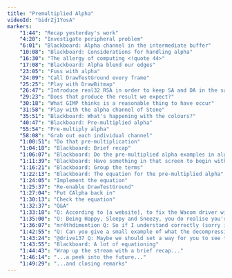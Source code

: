 ```yaml
---
title: "Premultiplied Alpha"
videoId: "bidrZj1YosA"
markers:
    "1:44": "Recap yesterday's work"
    "4:20": "Investigate peripheral problem"
    "6:01": "Blackboard: Alpha channel in the intermediate buffer"
    "10:08": "Blackboard: Considerations for handling alpha"
    "16:30": "The allergy of computing <!quote 44>"
    "17:08": "Blackboard: Alpha blend our edges"
    "23:05": "Fuss with alpha"
    "24:09": "Call DrawTestGround every frame"
    "25:25": "Play with DrawBitmap"
    "26:47": "Introduce real32 RSA in order to keep SA and DA in the same space"
    "29:23": "Does that produce the result we expect?"
    "30:18": "What GIMP thinks is a reasonable thing to have occur"
    "31:58": "Play with the alpha channel of Stone"
    "35:51": "Blackboard: What's happening with the colours?"
    "40:47": "Blackboard: Pre-multiplied alpha"
    "55:54": "Pre-multiply alpha"
    "58:08": "Grab out each individual channel"
    "1:00:51": "Do that pre-multiplication"
    "1:04:18": "Blackboard: Brief recap"
    "1:06:07": "Blackboard: Do the pre-multiplied alpha examples in algebra"
    "1:11:39": "Blackboard: Have something in that screen to begin with"
    "1:16:21": "Blackboard: Group the terms"
    "1:22:13": "Blackboard: The equation for the pre-multiplied alpha"
    "1:24:05": "Implement the equation"
    "1:25:37": "Re-enable DrawTestGround"
    "1:27:04": "Put CAlpha back in"
    "1:30:13": "Check the equation"
    "1:32:37": "Q&A"
    "1:33:18": "Q: According to [a website], to fix the Wacom driver without restarting, stop and start Wacom Professional Tablet Service"
    "1:35:00": "Q: Being Happy, Sleepy and Sneezy, you do realise you're just four dwarves short of a whole crew?"
    "1:36:07": "mr4thdimention Q: So if I understand correctly (sorry if my interpretation just confuses anyone), the reason off-screen rendering was incorrect before pre-multiplied alpha was that, after blending, things in the texture - the colours there - were pre-multiplied because they were multiplied when they were put in the texture. If, for some reason, you didn't want to optimise your code, you could also divide the colour channel by the alpha to get it back to un-pre-multiplied. Is this a reasonable understanding of the issue?"
    "1:42:55": "Q: Can you give a small example of what the decompression step between SimEntity and StoredEntity will look like?"
    "1:43:24": "@drive137 Q: Maybe we should set a way for you to see things like that kind of help, if someone finds a good possible solution. No, I don't know how"
    "1:43:55": "Blackboard: A lot of equationing"
    "1:44:43": "Wrap up the stream with a brief recap..."
    "1:46:14": "...a peek into the future..."
    "1:49:29": "...and closing remarks"
---
```

